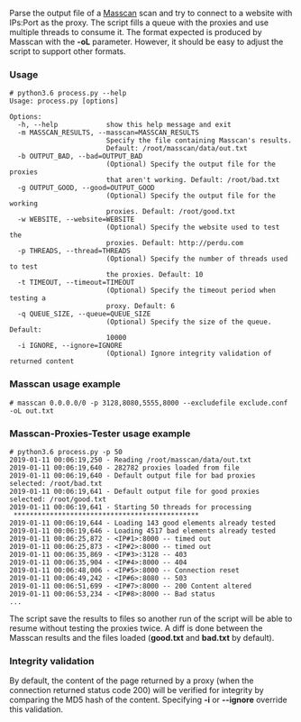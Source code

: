 Parse the output file of a [Masscan](https://github.com/robertdavidgraham/masscan) scan and try to connect to a website with IPs:Port as the proxy. The script fills a queue with the proxies and use multiple threads to consume it. 
The format expected is produced by Masscan with the **-oL** parameter. However, it should be easy to adjust the script to support other formats.

### Usage
```
# python3.6 process.py --help
Usage: process.py [options]

Options:
  -h, --help            show this help message and exit
  -m MASSCAN_RESULTS, --masscan=MASSCAN_RESULTS
                        Specify the file containing Masscan's results.
                        Default: /root/masscan/data/out.txt
  -b OUTPUT_BAD, --bad=OUTPUT_BAD
                        (Optional) Specify the output file for the proxies
                        that aren't working. Default: /root/bad.txt
  -g OUTPUT_GOOD, --good=OUTPUT_GOOD
                        (Optional) Specify the output file for the working
                        proxies. Default: /root/good.txt
  -w WEBSITE, --website=WEBSITE
                        (Optional) Specify the website used to test the
                        proxies. Default: http://perdu.com
  -p THREADS, --thread=THREADS
                        (Optional) Specify the number of threads used to test
                        the proxies. Default: 10
  -t TIMEOUT, --timeout=TIMEOUT
                        (Optional) Specify the timeout period when testing a
                        proxy. Default: 6
  -q QUEUE_SIZE, --queue=QUEUE_SIZE
                        (Optional) Specify the size of the queue. Default:
                        10000
  -i IGNORE, --ignore=IGNORE
                        (Optional) Ignore integrity validation of returned content
```

### Masscan usage example
```
# masscan 0.0.0.0/0 -p 3128,8080,5555,8000 --excludefile exclude.conf -oL out.txt
```

### Masscan-Proxies-Tester usage example
```
# python3.6 process.py -p 50
2019-01-11 00:06:19,250 - Reading /root/masscan/data/out.txt
2019-01-11 00:06:19,640 - 282782 proxies loaded from file
2019-01-11 00:06:19,640 - Default output file for bad proxies selected: /root/bad.txt
2019-01-11 00:06:19,641 - Default output file for good proxies selected: /root/good.txt
2019-01-11 00:06:19,641 - Starting 50 threads for processing
 **********************************************
2019-01-11 00:06:19,644 - Loading 143 good elements already tested
2019-01-11 00:06:19,646 - Loading 4517 bad elements already tested
2019-01-11 00:06:25,872 - <IP#1>:8000 -- timed out
2019-01-11 00:06:25,873 - <IP#2>:8000 -- timed out
2019-01-11 00:06:35,869 - <IP#3>:3128 -- 403
2019-01-11 00:06:35,904 - <IP#4>:8000 -- 404
2019-01-11 00:06:48,006 - <IP#5>:8000 -- Connection reset
2019-01-11 00:06:49,242 - <IP#6>:8080 -- 503
2019-01-11 00:06:51,699 - <IP#7>:8000 -- 200 Content altered
2019-01-11 00:06:53,234 - <IP#8>:8000 -- Bad status
...
```

The script save the results to files so another run of the script will be able to resume without testing the proxies twice. A diff is done between the Masscan results and the files loaded (**good.txt** and **bad.txt** by default).

### Integrity validation

By default, the content of the page returned by a proxy (when the connection returned status code 200) will be verified for integrity by comparing the MD5 hash of the content. Specifying **-i** or **--ignore** override this validation.
